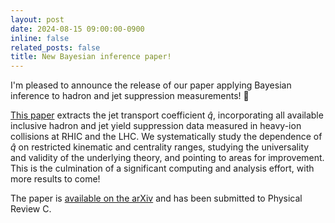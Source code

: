 ```yaml
---
layout: post
date: 2024-08-15 09:00:00-0900
inline: false
related_posts: false
title: New Bayesian inference paper!
---
```


I'm pleased to announce the release of our paper applying Bayesian inference to hadron and jet suppression measurements! :tada:

[This paper](https://inspirehep.net/literature/2818238) extracts the jet transport coefficient $\hat{q}$, incorporating all available inclusive hadron and jet yield suppression data measured in heavy-ion collisions at RHIC and the LHC.
We systematically study the dependence of $\hat{q}$ on restricted kinematic and centrality ranges, studying the universality and validity of the underlying theory, and pointing to areas for improvement.
This is the culmination of a significant computing and analysis effort, with more results to come!

The paper is [available on the arXiv](https://arxiv.org/abs/2408.08247) and has been submitted to Physical Review C.
